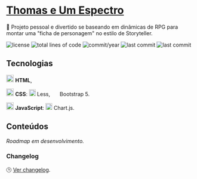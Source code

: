# [Thomas e Um Espectro](https://anotherleo.github.io/thomas-e-um-espectro)
🎨 Projeto pessoal e divertido se baseando em dinâmicas de RPG para montar uma "ficha de personagem" no estilo de Storyteller.
  
![license](https://img.shields.io/badge/license-MIT-blue) 
![total lines of code](https://img.shields.io/tokei/lines/github/anotherleo/thomas-e-um-espectro) 
![commit/year](https://img.shields.io/github/commit-activity/y/anotherleo/thomas-e-um-espectro) 
![last commit](https://img.shields.io/github/last-commit/anotherleo/thomas-e-um-espectro)
![last commit](https://img.shields.io/badge/language-%F0%9F%87%A7%F0%9F%87%B7-lightgrey)
## Tecnologias
<img src="https://cdn.jsdelivr.net/gh/devicons/devicon/icons/html5/html5-original.svg" width="20" height="20" style="display: inline-block" /> **HTML**,  

<img src="https://cdn.jsdelivr.net/gh/devicons/devicon/icons/css3/css3-original.svg" width="20" height="20" style="display: inline-block" /> **CSS**: 
<img src="https://cdn.jsdelivr.net/gh/devicons/devicon/icons/less/less-plain-wordmark.svg" width="18" height="18" style="display: inline-block" /> Less, 
<img src="https://cdn.jsdelivr.net/gh/devicons/devicon/icons/bootstrap/bootstrap-original.svg" width="18" height="16" style="display: inline-block" /> Bootstrap 5.  

<img src="https://cdn.jsdelivr.net/gh/devicons/devicon/icons/javascript/javascript-original.svg" width="20" height="20" style="display: inline-block" /> **JavaScript**: 
<img src="https://www.chartjs.org/img/chartjs-logo.svg" width="18" height="18" style="display: inline-block" /> Chart.js.  

## Conteúdos
_Roadmap em desenvolvimento._  

### Changelog
🕒 [Ver changelog](changelog.md).